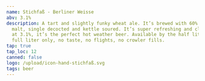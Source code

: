 ```yaml
---
name: Stichfaß - Berliner Weisse
abv: 3.1%
description: A tart and slightly funky wheat ale. It’s brewed with 60% wheat
  malt, single decocted and kettle soured. It’s super refreshing and clocks in
  at 3.1%, it’s the perfect hot weather beer. Available by the half liter and
  full liter only, no taste, no flights, no crowler fills.
tap: true
tap_loc: 12
canned: false
logo: /upload/icon-hand-stichfaß.svg
tags: beer
---
```

